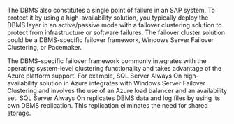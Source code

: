 The DBMS also constitutes a single point of failure in an SAP system. To protect it by using a high-availability solution, you typically deploy the DBMS layer in an active/passive mode with a failover clustering solution to protect from infrastructure or software failures. The failover cluster solution could be a DBMS-specific failover framework, Windows Server Failover Clustering, or Pacemaker.

The DBMS-specific failover framework commonly integrates with the operating system-level clustering functionality and takes advantage of the Azure platform support. For example, SQL Server Always On high-availability solution in Azure integrates with Windows Server Failover Clustering and involves the use of an Azure load balancer and an availability set. SQL Server Always On replicates DBMS data and log files by using its own DBMS replication. This replication eliminates the need for shared storage.
